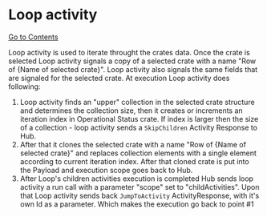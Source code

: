 # Loop activity
[Go to Contents](https://github.com/Fr8org/Fr8Core/blob/master/Docs/Home.md) 

Loop activity is used to iterate throught the crates data. Once the crate is selected Loop activity signals a copy of a selected crate with a name "Row of {Name of selected crate}". Loop activity also signals the same fields that are signaled for the selected crate. At execution Loop activity does following:
1. Loop activity finds an "upper" collection in the selected crate structure and determines the collection size, then it creates or increments an iteration index in Operational Status crate. If index is larger then the size of a collection - loop activity sends a `SkipChildren` Activity Response to Hub. 
2. After that it clones the selected crate with a name "Row of {Name of selected crate}" and replaces collection elements with a single element according to current iteration index. After that cloned crate is put into the Payload and execution scope goes back to Hub.
3. After Loop's children activities execution is completed Hub sends loop activity a run call with a parameter "scope" set to "childActivities". Upon that Loop activity sends back `JumpToActivity` ActivityResponse, with it's own Id as a parameter. Which makes the execution go back to point #1